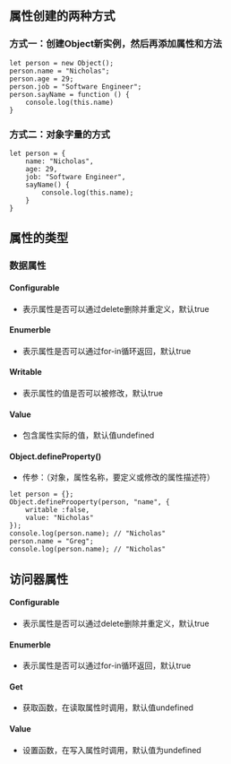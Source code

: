 ## 属性创建的两种方式
### 方式一：创建Object新实例，然后再添加属性和方法
```
let person = new Object();
person.name = "Nicholas";
person.age = 29;
person.job = "Software Engineer";
person.sayName = function () {
    console.log(this.name)
}
```
### 方式二：对象字量的方式
```
let person = {
    name: "Nicholas",
    age: 29,
    job: "Software Engineer",
    sayName() {
        console.log(this.name);
    }
}
```
## 属性的类型
### 数据属性
#### Configurable
- 表示属性是否可以通过delete删除并重定义，默认true
#### Enumerble
- 表示属性是否可以通过for-in循环返回，默认true
#### Writable
- 表示属性的值是否可以被修改，默认true
#### Value
- 包含属性实际的值，默认值undefined   
#### Object.defineProperty() 
- 传参：（对象，属性名称，要定义或修改的属性描述符）
```
let person = {};
Object.defineProoperty(person, "name", {
    writable :false,
    value: "Nicholas"
});
console.log(person.name); // "Nicholas"
person.name = "Greg";
console.log(person.name); // "Nicholas"
```
## 访问器属性
#### Configurable
- 表示属性是否可以通过delete删除并重定义，默认true
#### Enumerble
- 表示属性是否可以通过for-in循环返回，默认true
#### Get
- 获取函数，在读取属性时调用，默认值undefined
#### Value
- 设置函数，在写入属性时调用，默认值为undefined 